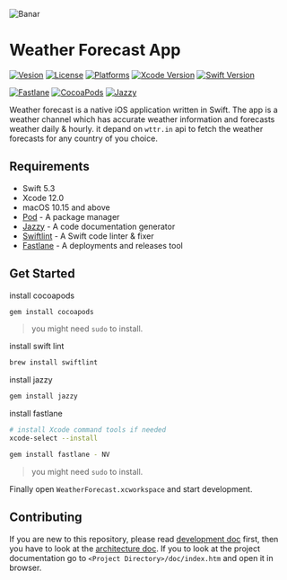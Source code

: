 ![Banar](https://user-images.githubusercontent.com/86293803/124567451-af9b3f80-de4c-11eb-8578-3fea570d8c5d.jpeg)

# Weather Forecast App

[![Vesion](https://img.shields.io/badge/Version-1.0-red.svg?style=flat-square)](https://gitlab.com/iJETadmin/ops-ios-app)
[![License](https://img.shields.io/badge/License-private-yellow.svg?style=flat-square)](https://gitlab.com/iJETadmin/ops-ios-app)
[![Platforms](https://img.shields.io/badge/Platforms-iOS-lightgray.svg?style=flat-square&logo=apple)](https://gitlab.com/iJETadmin/ops-ios-app)
[![Xcode Version](https://img.shields.io/badge/Xcode-12.0-blue.svg?style=flat-square&logo=Xcode)](https://developer.apple.com/xcode/)
[![Swift Version](https://img.shields.io/badge/Swift-5.3-orange.svg?style=flat-square&logo=swift)](https://swift.org)

[![Fastlane](https://img.shields.io/badge/Fastlane-Avilabil-00F200.svg?style=flat-square&logo=fastlane)](https://swift.org)
[![CocoaPods](https://img.shields.io/badge/Fastlane-Avilabil-EE3322.svg?style=flat-square&logo=cocoapods)](https://swift.org)
[![Jazzy](https://img.shields.io/badge/Jazzy-Avilabil-BA478F.svg?style=flat-square&logo=apple-music)](https://swift.org)


Weather forecast is a native iOS application written in Swift. The app is a weather channel which has accurate weather information and forecasts weather daily & hourly. it depand on `wttr.in` api to fetch the weather forecasts for any country of you choice.

## Requirements
- Swift 5.3
- Xcode 12.0
- macOS 10.15 and above
- [Pod](https://cocoapods.org/) - A package manager
- [Jazzy](https://github.com/realm/jazzy) - A code documentation generator
- [Swiftlint](https://github.com/realm/SwiftLint) - A Swift code linter & fixer
- [Fastlane](https://docs.fastlane.tools/) - A deployments and releases tool

## Get Started

install cocoapods
```bash
gem install cocoapods
```
> you might need `sudo` to install.

install swift lint
```bash
brew install swiftlint
```
install jazzy
```bash
gem install jazzy
```

install fastlane
```bash
# install Xcode command tools if needed
xcode-select --install

gem install fastlane - NV
```
> you might need `sudo` to install.

Finally open `WeatherForecast.xcworkspace` and start development.

## Contributing
If you are new to this repository, please read [development doc](/documentation/Development.md) first, then you have to look at the [architecture doc](/documentation/Architecture.md). If you to look at the project documentation go to 
`<Project Directory>/doc/index.htm` and open it in browser.